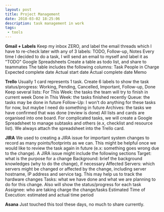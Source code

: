 ```yaml
---
layout: post
title: Project Management
date: 2018-03-02 18:25:06
description: task management in work
tags:
 - tools
---
```


**Gmail + Labels**
Keep my inbox ZERO, and label the email threads which I have to re-check later with any of 3 labels: TODO, Follow-up, Notes
Every time I decided to do a task, I will send an email to myself and label it as "TODO"
Google Spreadsheets
Create a table as todo list, and share to teammates
The table includes the following columns:
Task
People in Charge
Expected complete date
Actual start date
Actual complete date
Memo

**Trello**
Usually 1 card represents 1 task.
Create 6 labels to show the task status/progress: Working, Pending, Cancelled, Important, Follow-up, Done
Keep several lists:
For This Week: the tasks the team will try to finish in current week
Done in This Week: the tasks finished recently
Queue: the tasks may be done in future
Follow-Up: I won't do anything for these tasks for now, but maybe I need do something in future
Archives: the tasks we have confirmed that was done (review is done)
All lists and cards are organised into one board.
For complicated tasks, we will create a Google Spreadsheet to manage subtasks and others (e.x, checklist and resource list). We always attach the spreadsheet into the Trello card.

**JIRA**
We used to creating a JIRA issue for important system changes to record as many points/footprints as we can. This might be helpful once we would like to review the task again in future (e.x: something goes wrong due to the change).
A JIRA issue might include the following sections
Target: what is the purpose for a change
Background: brief the background knowledges (why to do the change), if necessary
Affected Servers: which servers might be changed or affected by the change, including server hostname, IP address and service tag. This may help us to track the hardware changes
Tasks: what we have done and what we are planning to do for this change. Also will show the status/progress for each task
Assignee: who are taking charge the change/tasks
Estimated Time of Execution: estimated and actual time period

**Asana**
Just touched this tool these days, no much to share currently.
